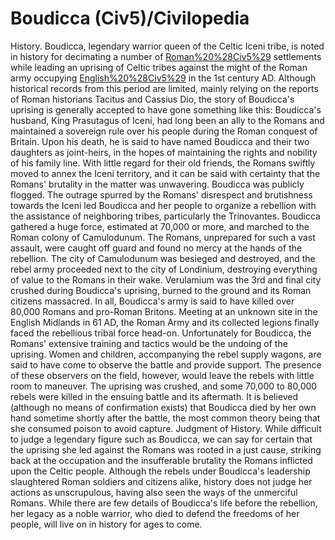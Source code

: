 # Boudicca (Civ5)/Civilopedia

History.
Boudicca, legendary warrior queen of the Celtic Iceni tribe, is noted in history for decimating a number of [Roman%20%28Civ5%29](Roman) settlements while leading an uprising of Celtic tribes against the might of the Roman army occupying [English%20%28Civ5%29](England) in the 1st century AD. Although historical records from this period are limited, mainly relying on the reports of Roman historians Tacitus and Cassius Dio, the story of Boudicca's uprising is generally accepted to have gone something like this:
Boudicca's husband, King Prasutagus of Iceni, had long been an ally to the Romans and maintained a sovereign rule over his people during the Roman conquest of Britain. Upon his death, he is said to have named Boudicca and their two daughters as joint-heirs, in the hopes of maintaining the rights and nobility of his family line. With little regard for their old friends, the Romans swiftly moved to annex the Iceni territory, and it can be said with certainty that the Romans' brutality in the matter was unwavering. Boudicca was publicly flogged.
The outrage spurred by the Romans' disrespect and brutishness towards the Iceni led Boudicca and her people to organize a rebellion with the assistance of neighboring tribes, particularly the Trinovantes. Boudicca gathered a huge force, estimated at 70,000 or more, and marched to the Roman colony of Camulodunum. The Romans, unprepared for such a vast assault, were caught off guard and found no mercy at the hands of the rebellion. The city of Camulodunum was besieged and destroyed, and the rebel army proceeded next to the city of Londinium, destroying everything of value to the Romans in their wake. Verulamium was the 3rd and final city crushed during Boudicca's uprising, burned to the ground and its Roman citizens massacred. In all, Boudicca's army is said to have killed over 80,000 Romans and pro-Roman Britons.
Meeting at an unknown site in the English Midlands in 61 AD, the Roman Army and its collected legions finally faced the rebellious tribal force head-on. Unfortunately for Boudicca, the Romans' extensive training and tactics would be the undoing of the uprising. Women and children, accompanying the rebel supply wagons, are said to have come to observe the battle and provide support. The presence of these observers on the field, however, would leave the rebels with little room to maneuver. The uprising was crushed, and some 70,000 to 80,000 rebels were killed in the ensuing battle and its aftermath. It is believed (although no means of confirmation exists) that Boudicca died by her own hand sometime shortly after the battle, the most common theory being that she consumed poison to avoid capture.
Judgment of History.
While difficult to judge a legendary figure such as Boudicca, we can say for certain that the uprising she led against the Romans was rooted in a just cause, striking back at the occupation and the insufferable brutality the Romans inflicted upon the Celtic people. Although the rebels under Boudicca's leadership slaughtered Roman soldiers and citizens alike, history does not judge her actions as unscrupulous, having also seen the ways of the unmerciful Romans. While there are few details of Boudicca's life before the rebellion, her legacy as a noble warrior, who died to defend the freedoms of her people, will live on in history for ages to come.